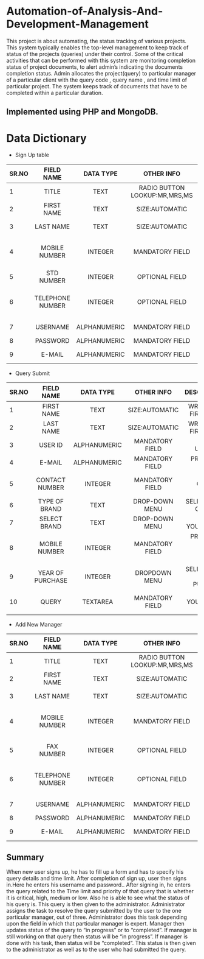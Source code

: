 # Automation-of-Analysis-And-Development-Management
This project is about automating, the status tracking of various projects. This system typically enables the top-level management to keep track of status of the projects (queries) under their control. Some of the critical activities that can be performed with this system are monitoring completion status of project documents, to alert admin’s indicating the documents completion status.
Admin  allocates  the  project(query)  to  particular  manager of  a  particular client with the query code , query  name ,  and  time limit of particular  project. The system  keeps  track  of  documents  that  have  to  be  completed  within  a  particular  duration.
## Implemented using PHP and MongoDB.

# Data Dictionary

* Sign Up table 

|SR.NO|FIELD NAME|DATA TYPE|OTHER INFO|DESCRIPTION|
|-----|:--------:|:-------:|:--------:|---------:|
|1    |TITLE	 |TEXT     |RADIO BUTTON LOOKUP:MR,MRS,MS|SELECT GENDER|
|2     |FIRST NAME |	TEXT|	SIZE:AUTOMATIC |WRITE  YOUR FIRST NAME|
|3	|LAST NAME|	TEXT	|SIZE:AUTOMATIC|	WRITE YOUR FIRST NAME|
|4	|MOBILE NUMBER|	INTEGER	|MANDATORY FIELD	|PROVIDE 10 DIGITS MOBILE NUMBER|
|5	|STD NUMBER	|INTEGER	|OPTIONAL FIELD	|PROVIDE STD CODE|
|6	|TELEPHONE NUMBER|	INTEGER	|OPTIONAL FIELD	|PROVIDE  TELEPHONE NUMBER IF ANY|
|7	|USERNAME	|ALPHANUMERIC|	MANDATORY FIELD	|UNIQUE USERNAME|
|8|	PASSWORD	|ALPHANUMERIC|	MANDATORY FIELD	|PASSWORD|
|9|	E-MAIL	|ALPHANUMERIC	|MANDATORY FIELD	|PROVIDE E-MAIL| 

* Query Submit

|SR.NO|FIELD NAME|DATA TYPE|OTHER INFO|DESCRIPTION|
|-----|:--------:|:-------:|:--------:|---------:|
|1	|FIRST NAME |	TEXT|	SIZE:AUTOMATIC|	WRITE  YOUR FIRST NAME|
|2	|LAST NAME|	TEXT|	SIZE:AUTOMATIC	|WRITE YOUR FIRST NAME|
|3|	USER ID	|ALPHANUMERIC|	MANDATORY FIELD	|PROVIDE UNIQUE ID|
|4|	E-MAIL|	ALPHANUMERIC	|MANDATORY FIELD	|PROVIDE E-MAIL |
|5	|CONTACT NUMBER	|INTEGER	|MANDATORY FIELD	|PROVIDE  CONTACT NUMBER| 
|6	|TYPE OF BRAND|	TEXT	|DROP-DOWN MENU|	SELECT TYPE OF BRAND|
|7	|SELECT BRAND	|TEXT	|DROP-DOWN MENU	|SELECT YOUR BRAND|
|8|MOBILE NUMBER|	INTEGER	|MANDATORY FIELD	|PROVIDE 10 DIGITS MOBILE NUMBER|
|9	|YEAR OF PURCHASE	|INTEGER	|DROPDOWN MENU	|SELECT YEAR OF PURCHASE|
|10	|QUERY|	TEXTAREA	|MANDATORY FIELD	|PROVIDE YOUR QUERY HERE|

* Add New Manager

|SR.NO|FIELD NAME|DATA TYPE|OTHER INFO|DESCRIPTION|
|-----|:--------:|:-------:|:--------:|---------:|
|1|	TITLE	|TEXT|	RADIO BUTTON LOOKUP:MR,MRS,MS	|SELECT GENDER|
|2|	FIRST NAME |	TEXT	|SIZE:AUTOMATIC	|WRITE  YOUR FIRST NAME|
|3	|LAST NAME|	TEXT	|SIZE:AUTOMATIC	|WRITE YOUR FIRST NAME|
|4	|MOBILE NUMBER	|INTEGER|	MANDATORY FIELD|	PROVIDE 10 DIGITS MOBILE NUMBER|
|5|	FAX NUMBER	|INTEGER|	OPTIONAL FIELD|	PROVIDE S FAX  NUMBEER|
|6	|TELEPHONE NUMBER	|INTEGER	|OPTIONAL FIELD|	PROVIDE  TELEPHONE NUMBER IF ANY|
|7|	USERNAME|	ALPHANUMERIC|	MANDATORY FIELD|	UNIQUE USERNAME|
|8	|PASSWORD	|ALPHANUMERIC	|MANDATORY FIELD	|PASSWORD|
|9	|E-MAIL	|ALPHANUMERIC|	MANDATORY FIELD|	PROVIDE E-MAIL |

## Summary

When new user signs up, he has to fill up a form and has to specify his query details and time limit.  After completion of sign up, user then signs in.Here he enters his username and password.. After signing in, he enters the query related to the 
Time limit and priority of that query that is whether it is critical, high, medium or low. Also he is able to see what the status of his query is.
		This query is then given to the administrator. Administrator assigns the task to resolve the query submitted by the user to the one particular manager, out of three. Administrator does this task depending upon the field in which that particular manager is expert.
           Manager then updates status of the query to “in progress” or to “completed”. If manager is still working on that query then status will be “in progress”. If manager is done with his task, then status will be “completed”.
                         This status is then given to the administrator as well as to the user who had submitted the query.



